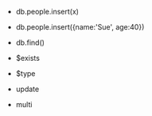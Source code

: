 * db.people.insert(x)
* db.people.insert({name:'Sue', age:40})
* db.find()

* $exists
* $type

* update
* multi

